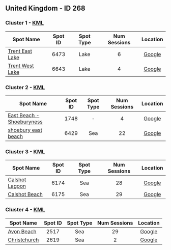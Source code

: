 ## United Kingdom - ID 268

### Cluster 1 - [KML](1.kml)

| Spot Name | Spot ID | Spot Type | Num Sessions | Location |
| --------- | :-----: | :-------: | :----------: | :------: |
| [Trent East Lake](https://www.gps-speedsurfing.com/mygps.aspx?mnu=spotsearch&val=6473.md) | 6473 | Lake | 6| [Google](https://www.google.com/maps/search/?api=1&query=52.88381208,-1.244407968)
| [Trent West Lake](https://www.gps-speedsurfing.com/mygps.aspx?mnu=spotsearch&val=6643.md) | 6643 | Lake | 4| [Google](https://www.google.com/maps/search/?api=1&query=52.88506138,-1.255553877)

### Cluster 2 - [KML](2.kml)

| Spot Name | Spot ID | Spot Type | Num Sessions | Location |
| --------- | :-----: | :-------: | :----------: | :------: |
| [East Beach - Shoeburyness](https://www.gps-speedsurfing.com/mygps.aspx?mnu=spotsearch&val=1748.md) | 1748 | - | 4| [Google](https://www.google.com/maps/search/?api=1&query=51.52605155,0.80933425)
| [shoebury east beach](https://www.gps-speedsurfing.com/mygps.aspx?mnu=spotsearch&val=6429.md) | 6429 | Sea | 22| [Google](https://www.google.com/maps/search/?api=1&query=51.52659032,0.8103805)

### Cluster 3 - [KML](3.kml)

| Spot Name | Spot ID | Spot Type | Num Sessions | Location |
| --------- | :-----: | :-------: | :----------: | :------: |
| [Calshot Lagoon](https://www.gps-speedsurfing.com/mygps.aspx?mnu=spotsearch&val=6174.md) | 6174 | Sea | 28| [Google](https://www.google.com/maps/search/?api=1&query=50.81707317,-1.312877373)
| [Calshot Beach](https://www.gps-speedsurfing.com/mygps.aspx?mnu=spotsearch&val=6175.md) | 6175 | Sea | 29| [Google](https://www.google.com/maps/search/?api=1&query=50.81635804,-1.309253533)

### Cluster 4 - [KML](4.kml)

| Spot Name | Spot ID | Spot Type | Num Sessions | Location |
| --------- | :-----: | :-------: | :----------: | :------: |
| [Avon Beach](https://www.gps-speedsurfing.com/mygps.aspx?mnu=spotsearch&val=2517.md) | 2517 | Sea | 29| [Google](https://www.google.com/maps/search/?api=1&query=50.72691076,-1.723591574)
| [Christchurch](https://www.gps-speedsurfing.com/mygps.aspx?mnu=spotsearch&val=2619.md) | 2619 | Sea | 2| [Google](https://www.google.com/maps/search/?api=1&query=50.73001373,-1.718029236)

